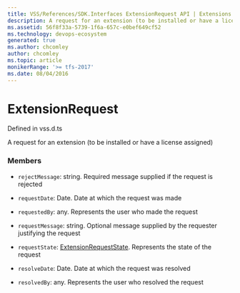```yaml
---
title: VSS/References/SDK.Interfaces ExtensionRequest API | Extensions for Azure DevOps Services
description: A request for an extension (to be installed or have a license assigned)
ms.assetid: 56f8f33a-5739-1f6a-657c-e0bef649cf52
ms.technology: devops-ecosystem
generated: true
ms.author: chcomley
author: chcomley
ms.topic: article
monikerRange: '>= tfs-2017'
ms.date: 08/04/2016
---
```


# ExtensionRequest

Defined in vss.d.ts

A request for an extension (to be installed or have a license assigned)

### Members

- `rejectMessage`: string. Required message supplied if the request is rejected

- `requestDate`: Date. Date at which the request was made

- `requestedBy`: any. Represents the user who made the request

- `requestMessage`: string. Optional message supplied by the requester justifying the request

- `requestState`: [ExtensionRequestState](../../../VSS/References/SDK_Interfaces/ExtensionRequestState.md). Represents the state of the request

- `resolveDate`: Date. Date at which the request was resolved

- `resolvedBy`: any. Represents the user who resolved the request
